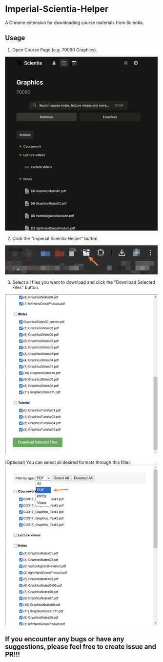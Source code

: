 # Imperial-Scientia-Helper
A Chrome extension for downloading course materials from Scientia.

## Usage

1. Open Course Page (e.g. 70090 Graphics).

<img src="assets/image-1.png" alt="open_page" width="500"/>

2. Click the "Imperial Scientia Helper" button.
<img src="assets/image-2.png" alt="open_page" width="500"/>

3. Select all files you want to download and click the "Download Selected Files" button.
<img src="assets/image-3.png" alt="open_page" width="500"/>

(Optional) You can select all desired formats through this filter.
<img src="assets/image-4.png" alt="open_page" width="500"/>

## If you encounter any bugs or have any suggestions, please feel free to create issue and PR!!!